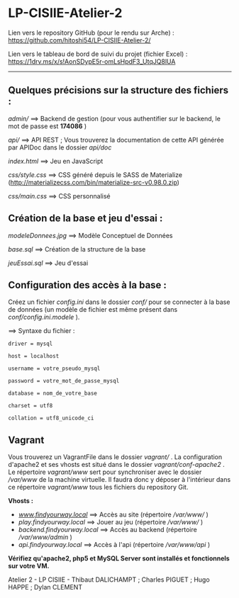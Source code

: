 # LP-CISIIE-Atelier-2

Lien vers le repository GitHub (pour le rendu sur Arche) : https://github.com/hitoshi54/LP-CISIIE-Atelier-2/

Lien vers le tableau de bord de suivi du projet (fichier Excel) : https://1drv.ms/x/s!AonSDypE5r-omLsHpdF3_UtqJQ8lUA

---------

## Quelques précisions sur la structure des fichiers :
*admin/* ==> Backend de gestion (pour vous authentifier sur le backend, le mot de passe est **174086** )

*api/* ==> API REST ; Vous trouverez la documentation de cette API générée par APIDoc dans le dossier *api/doc*

*index.html* ==> Jeu en JavaScript

*css/style.css* ==> CSS généré depuis le SASS de Materialize (http://materializecss.com/bin/materialize-src-v0.98.0.zip)

*css/main.css* ==> CSS personnalisé



## Création de la base et jeu d'essai :
*modeleDonnees.jpg* ==> Modèle Conceptuel de Données

*base.sql* ==> Création de la structure de la base

*jeuEssai.sql* ==> Jeu d'essai



## Configuration des accès à la base :
Créez un fichier *config.ini* dans le dossier *conf/* pour se connecter à la base de données (un modèle de fichier est même présent dans *conf/config.ini.modele* ).


==> Syntaxe du fichier :

`driver = mysql`

`host = localhost`

`username = votre_pseudo_mysql`

`password = votre_mot_de_passe_mysql`

`database = nom_de_votre_base`

`charset = utf8`

`collation = utf8_unicode_ci`



## Vagrant
Vous trouverez un VagrantFile dans le dossier *vagrant/* . La configuration d'apache2 et ses vhosts est situé dans le dossier *vagrant/conf-apache2* . Le répertoire *vagrant/www* sert pour synchroniser avec le dossier */var/www* de la machine virtuelle. Il faudra donc y déposer à l'intérieur dans ce répertoire *vagrant/www* tous les fichiers du repository Git.

**Vhosts :**

  * *www.findyourway.local* ==> Accès au site (répertoire */var/www/* )
  * *play.findyourway.local* ==> Jouer au jeu (répertoire */var/www/* )
  * *backend.findyourway.local* ==> Accès au backend (répertoire */var/www/admin* )
  * *api.findyourway.local* ==> Accès à l'api (répertoire */var/www/api* )

**Vérifiez qu'apache2, php5 et MySQL Server sont installés et fonctionnels sur votre VM.**



Atelier 2 - LP CISIIE - Thibaut DALICHAMPT ; Charles PIGUET ; Hugo HAPPE ; Dylan CLEMENT